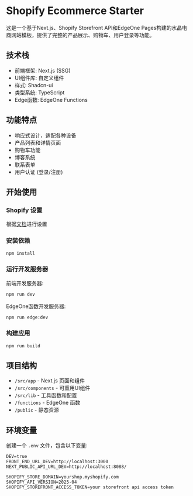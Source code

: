 # Shopify Ecommerce Starter

这是一个基于Next.js、Shopify Storefront API和EdgeOne Pages构建的水晶电商网站模板，提供了完整的产品展示、购物车、用户登录等功能。

## 技术栈
- 前端框架: Next.js (SSG)
- UI组件库: 自定义组件
- 样式: Shadcn-ui
- 类型系统: TypeScript
- Edge函数: EdgeOne Functions

## 功能特点

- 响应式设计，适配各种设备
- 产品列表和详情页面
- 购物车功能
- 博客系统
- 联系表单
- 用户认证 (登录/注册)


## 开始使用

### Shopify 设置
根据[文档](https://edgeone.cloud.tencent.com/pages/document/179443686345789440)进行设置

### 安装依赖

```bash
npm install
```

### 运行开发服务器

前端开发服务器:

```bash
npm run dev
```

EdgeOne函数开发服务器:

```bash
npm run edge:dev
```

### 构建应用

```bash
npm run build
```

## 项目结构

- `/src/app` - Next.js 页面和组件
- `/src/components` - 可重用UI组件
- `/src/lib` - 工具函数和配置
- `/functions` - EdgeOne 函数
- `/public` - 静态资源

## 环境变量

创建一个 `.env` 文件，包含以下变量:

```
DEV=true
FRONT_END_URL_DEV=http://localhost:3000
NEXT_PUBLIC_API_URL_DEV=http://localhost:8088/

SHOPIFY_STORE_DOMAIN=yourshop.myshopify.com
SHOPIFY_API_VERSION=2025-04
SHOPIFY_STOREFRONT_ACCESS_TOKEN=your storefront api access token
```
